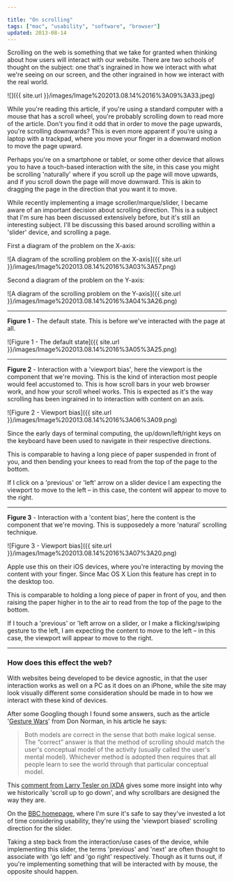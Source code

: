 ```yaml
---

title: "On scrolling"
tags: ["mac", "usability", "software", "browser"]
updated: 2013-08-14
---
```

Scrolling on the web is something that we take for granted when thinking about how users will interact with our website. There are two schools of thought on the subject: one that's ingrained in how we interact with what we're seeing on our screen, and the other ingrained in how we interact with the real world.

<!-- more -->

![]({{ site.url }}/images/Image%202013.08.14%2016%3A09%3A33.jpeg)

While you're reading this article, if you're using a standard computer with a mouse that has a scroll wheel, you're probably scrolling down to read more of the article. Don't you find it odd that in order to move the page upwards, you're scrolling downwards? This is even more apparent if you're using a laptop with a trackpad, where you move your finger in a downward motion to move the page upward.

Perhaps you're on a smartphone or tablet, or some other device that allows you to have a touch-based interaction with the site, in this case you might be scrolling 'naturally' where if you scroll up the page will move upwards, and if you scroll down the page will move downward. This is akin to dragging the page in the direction that you want it to move.

While recently implementing a image scroller/marque/slider, I became aware of an important decision about scrolling direction. This is a subject that I'm sure has been discussed extensively before, but it's still an interesting subject. I'll be discussing this based around scrolling within a 'slider' device, and scrolling a page.

First a diagram of the problem on the X-axis:

![A diagram of the scrolling problem on the X-axis]({{ site.url }}/images/Image%202013.08.14%2016%3A03%3A57.png)

Second a diagram of the problem on the Y-axis:

![A diagram of the scrolling problem on the Y-axis]({{ site.url }}/images/Image%202013.08.14%2016%3A04%3A26.png)

---

**Figure 1** - The default state. This is before we've interacted with the page at all.

![Figure 1 - The default state]({{ site.url }}/images/Image%202013.08.14%2016%3A05%3A25.png)

---

**Figure 2** - Interaction with a 'viewport bias', here the viewport is the component that we're moving. This is the kind of interaction most people would feel accustomed to. This is how scroll bars in your web browser work, and how your scroll wheel works. This is expected as it's the way scrolling has been ingrained in to interaction with content on an axis.

![Figure 2 - Viewport bias]({{ site.url }}/images/Image%202013.08.14%2016%3A06%3A09.png)

Since the early days of terminal computing, the up/down/left/right keys on the keyboard have been used to navigate in their respective directions.

This is comparable to having a long piece of paper suspended in front of you, and then bending your knees to read from the top of the page to the bottom.

If I click on a 'previous' or 'left' arrow on a slider device I am expecting the viewport to move to the left – in this case, the content will appear to move to the right.

---

**Figure 3** - Interaction with a 'content bias', here the content is the component that we're moving. This is supposedely a more 'natural' scrolling technique.

![Figure 3 - Viewport bias]({{ site.url }}/images/Image%202013.08.14%2016%3A07%3A20.png)

Apple use this on their iOS devices, where you're interacting by moving the content with your finger. Since Mac OS X Lion this feature has crept in to the desktop too.

This is comparable to holding a long piece of paper in front of you, and then raising the paper higher in to the air to read from the top of the page to the bottom.

If I touch a 'previous' or 'left arrow on a slider, or I make a flicking/swiping gesture to the left, I am expecting the content to move to the left – in this case, the viewport will appear to move to the right.

---

### How does this effect the web?

With websites being developed to be device agnostic, in that the user interaction works as well on a PC as it does on an iPhone, while the site may look visually different some consideration should be made in to how we interact with these kind of devices.

After some Googling though I found some answers, such as the article '[Gesture Wars](http://www.core77.com/blog/columns/gesture_wars_20272.asp)' from Don Norman, in his article he says:

> Both models are correct in the sense that both make logical sense. The “correct” answer is that the method of scrolling should match the user's conceptual model of the activity (usually called the user's mental model). Whichever method is adopted then requires that all people learn to see the world through that particular conceptual model.

This [comment from Larry Tesler on IXDA](http://www.ixda.org/node/30565#comment-82659) gives some more insight into why we historically 'scroll up to go down', and why scrollbars are designed the way they are.

On the [BBC homepage](http://bbc.co.uk/), where I'm sure it's safe to say they've invested a lot of time considering usability, they're using the 'viewport biased' scrolling direction for the slider.

Taking a step back from the interaction/use cases of the device, while implementing this slider, the terms 'previous' and 'next' are often thought to associate with 'go left' and 'go right' respectively. Though as it turns out, if you're implementing something that will be interacted with by mouse, the opposite should happen.
